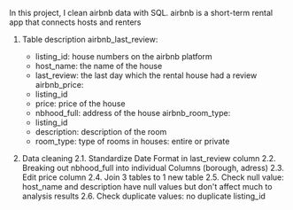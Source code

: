 In this project, I clean airbnb data with SQL. airbnb is a short-term rental app that connects hosts and renters

1. Table description
  airbnb_last_review: 
    - listing_id: house numbers on the airbnb platform
    - host_name: the name of the house
    - last_review: the last day which the rental house had a review
  airbnb_price:
    - listing_id
    - price: price of the house 
    - nbhood_full: address of the house
  airbnb_room_type: 
    - listing_id
    - description: description of the room
    - room_type: type of rooms in houses: entire or private
    
2. Data cleaning
  2.1. Standardize Date Format in last_review column
  2.2. Breaking out nbhood_full into individual Columns (borough, adress)
  2.3. Edit price column
  2.4. Join 3 tables to 1 new table
  2.5. Check null value: host_name and description have null values but don't affect much to analysis results
  2.6. Check duplicate values: no duplicate listing_id
